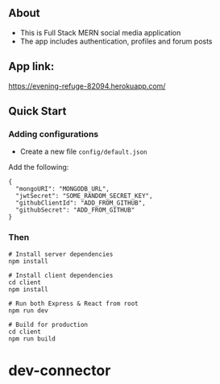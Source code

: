 ## About

- This is Full Stack MERN social media application
- The app includes authentication, profiles and forum posts

## App link:

https://evening-refuge-82094.herokuapp.com/

## Quick Start

### Adding configurations

- Create a new file `config/default.json`

Add the following:

```
{
  "mongoURI": "MONGODB_URL",
  "jwtSecret": "SOME_RANDOM_SECRET_KEY",
  "githubClientId": "ADD_FROM_GITHUB",
  "githubSecret": "ADD_FROM_GITHUB"
}
```

### Then

```
# Install server dependencies
npm install

# Install client dependencies
cd client
npm install

# Run both Express & React from root
npm run dev

# Build for production
cd client
npm run build
```
# dev-connector
